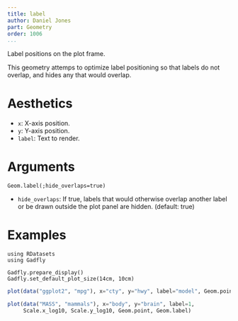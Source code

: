 ```yaml
---
title: label
author: Daniel Jones
part: Geometry
order: 1006
...
```


Label positions on the plot frame.

This geometry attemps to optimize label positioning so that labels do not
overlap, and hides any that would overlap.

# Aesthetics

  * `x`: X-axis position.
  * `y`: Y-axis position.
  * `label`: Text to render.

# Arguments

```{.julia execute="fales"}
Geom.label(;hide_overlaps=true)
```

  * `hide_overlaps`: If true, labels that would otherwise overlap another
    label or be drawn outside the plot panel are hidden. (default: true)


# Examples


```{.julia hide="true" results="none"}
using RDatasets
using Gadfly

Gadfly.prepare_display()
Gadfly.set_default_plot_size(14cm, 10cm)
```


```julia
plot(data("ggplot2", "mpg"), x="cty", y="hwy", label="model", Geom.point, Geom.label)
```


```julia
plot(data("MASS", "mammals"), x="body", y="brain", label=1,
     Scale.x_log10, Scale.y_log10, Geom.point, Geom.label)
```


